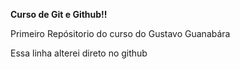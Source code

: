  **Curso de Git e Github!!**
 
 Primeiro Repósitorio do curso do Gustavo Guanabára

Essa linha alterei direto no github
